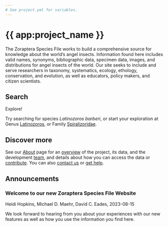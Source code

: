```yaml
---
# See project.yml for variables.
---
```


# {{ app:project_name }}
The Zoraptera Species File works to build a comprehensive source for knowledge about the world’s angel insects. Information found here includes valid names, synonyms, bibliographic data, specimen data, images, and distributions for angel insects of the world. Our site seeks to include and serve researchers in taxonomy, systematics, ecology, ethology, conservation, and evolution, as well as educators, policy makers, and citizen scientists.

## Search

<autocomplete-otu class="w-80 place-content-center" placeholder="Search by taxon name"/>

Explore!

Try searching for species _Latinozoros barberi_, or start your exploration at Genus [Latinozoros]({{app:project_url}}/otu/924522/overview),  or Family [Spiralizoridae]({{app:project_url}}/otu/924520/overview).

## Discover more
See our [About](about) page for an [overview](about#overview) of the project, its data, and the development [team](about#team), and details about how you can access the data or [contribute](about#contribute-or-get-help). You can also [contact us](about#contribute-or-get-help) or [get help](about#contribute-or-get-help). 

## Announcements
### Welcome to our new Zoraptera Species File Website
Heidi Hopkins, Michael D. Maehr, David C. Eades, 2023-08-15
<p>We look forward to hearing from you about your experiences with our new features as well as how you use the information you find here.</p>

